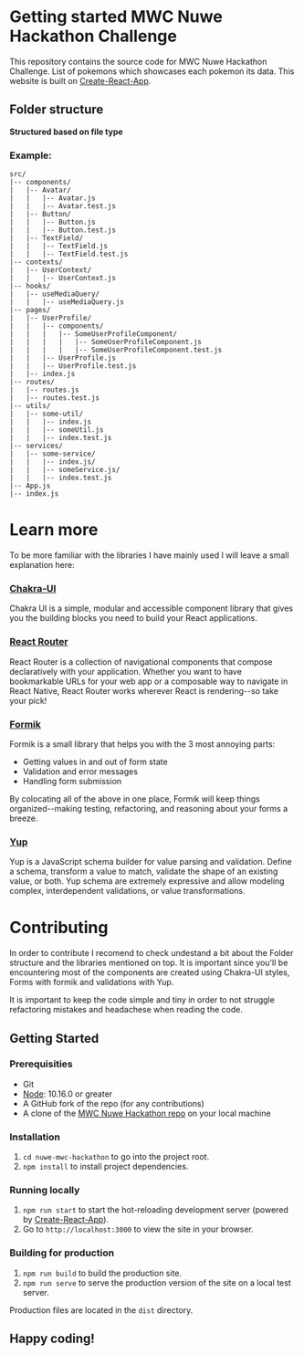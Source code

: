 # Getting started MWC Nuwe Hackathon Challenge

This repository contains the source code for MWC Nuwe Hackathon Challenge. List of pokemons which showcases each pokemon its data. This website is built on [Create-React-App](https://github.com/facebook/create-react-app).

## Folder structure

**Structured based on file type**

### Example:

```
src/
|-- components/
|   |-- Avatar/
|   |   |-- Avatar.js
|   |   |-- Avatar.test.js
|   |-- Button/
|   |   |-- Button.js
|   |   |-- Button.test.js
|   |-- TextField/
|   |   |-- TextField.js
|   |   |-- TextField.test.js
|-- contexts/
|   |-- UserContext/
|   |   |-- UserContext.js
|-- hooks/
|   |-- useMediaQuery/
|   |   |-- useMediaQuery.js
|-- pages/
|   |-- UserProfile/
|   |   |-- components/
|   |   |   |-- SomeUserProfileComponent/
|   |   |   |   |-- SomeUserProfileComponent.js
|   |   |   |   |-- SomeUserProfileComponent.test.js
|   |   |-- UserProfile.js
|   |   |-- UserProfile.test.js
|   |-- index.js
|-- routes/
|   |-- routes.js
|   |-- routes.test.js
|-- utils/
|   |-- some-util/
|   |   |-- index.js
|   |   |-- someUtil.js
|   |   |-- index.test.js
|-- services/
|   |-- some-service/
|   |   |-- index.js/
|   |   |-- someService.js/
|   |   |-- index.test.js
|-- App.js
|-- index.js
```

# Learn more

To be more familiar with the libraries I have mainly used I will leave a small explanation here:

### [Chakra-UI](https://chakra-ui.com/)

Chakra UI is a simple, modular and accessible component library that gives you the building blocks you need to build your React applications.

### [React Router](https://reactrouter.com/)

React Router is a collection of navigational components that compose declaratively with your application. Whether you want to have bookmarkable URLs for your web app or a composable way to navigate in React Native, React Router works wherever React is rendering--so take your pick!

### [Formik](https://formik.org/)

Formik is a small library that helps you with the 3 most annoying parts:

- Getting values in and out of form state
- Validation and error messages
- Handling form submission

By colocating all of the above in one place, Formik will keep things organized--making testing, refactoring, and reasoning about your forms a breeze.


### [Yup](https://github.com/jquense/yup)

Yup is a JavaScript schema builder for value parsing and validation. Define a schema, transform a value to match, validate the shape of an existing value, or both. Yup schema are extremely expressive and allow modeling complex, interdependent validations, or value transformations.

# Contributing

In order to contribute I recomend to check undestand a bit about the Folder structure and the libraries mentioned on top. It is important since you'll be encountering most of the components are created using Chakra-UI styles, Forms with formik and validations with Yup.

It is important to keep the code simple and tiny in order to not struggle refactoring mistakes and headachese when reading the code.

## Getting Started

### Prerequisities

-   Git
-   [Node](https://nodejs.org/en/): 10.16.0 or greater
-   A GitHub fork of the repo (for any contributions)
-   A clone of the [MWC Nuwe Hackathon repo](https://github.com/jvincent3/nuwe-mwc-hackathon) on your local machine

### Installation

1. `cd nuwe-mwc-hackathon` to go into the project root.
2. `npm install` to install project dependencies.

### Running locally

1. `npm run start` to start the hot-reloading development server (powered by [Create-React-App](https://github.com/facebook/create-react-app)).
2. Go to `http://localhost:3000` to view the site in your browser.

### Building for production

1. `npm run build` to build the production site.
2. `npm run serve` to serve the production version of the site on a local test server.

Production files are located in the `dist` directory.


## Happy coding!

